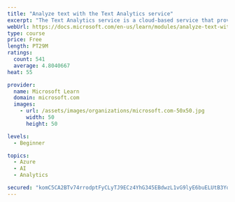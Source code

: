 ```yaml
---
title: "Analyze text with the Text Analytics service"
excerpt: "The Text Analytics service is a cloud-based service that provides advanced natural language processing over raw text for sentiment analysis, key phrase extraction, named entity recognition, and language detection."
webUrl: https://docs.microsoft.com/en-us/learn/modules/analyze-text-with-text-analytics-service/
type: course
price: Free
length: PT29M
ratings:
  count: 541
  average: 4.8040667
heat: 55

provider:
  name: Microsoft Learn
  domain: microsoft.com
  images:
    - url: /assets/images/organizations/microsoft.com-50x50.jpg
      width: 50
      height: 50

levels:
  - Beginner

topics:
  - Azure
  - AI
  - Analytics

secured: "komC5CA2BTv74rrodptFyCLyTJ9ECz4YhG345EBdwzL1vG9lyE6buELUtB3YqFAnHHSLq4PHfFPwzRaTQMHhFM5/KcVU04w9tEVqEJhXjfLMoEfAK5Y4SXPNJ6Wpkp8wycbvQIjdX7DU4A9Z2UzuZ5AC18FRPlcQt2cHpQaxZNLZAvBx5RdxEloqkVOUYAvEhpECGtKIUY6twucEH95XbkWcXyuYXvpKuFSYsVpFj/Y6JHPd95M6QtnBT7xjgYV9EdIzyBQqar5k0Mrd/QDD8wEGCmXQmX8RTpXZ03eKJ1Q7EMtROYJCwYknNilavSf1+dWAaG7mfz52mYL4/oO839GK9MY69nzMX1DAYGm7GHMhxYBXDXjpX+pxyVR1YRBkpYe7p8jxypq4IJTpYlOL7a6MAOijK017EMyVN9+q7Pg=;KpTBZBwcCzDG0f701znhcw=="
---
```


